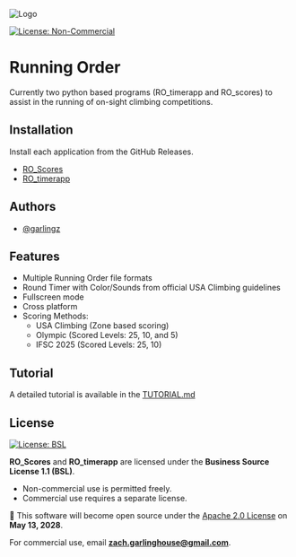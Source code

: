 
![Logo](assets/RO_icon.ico)

[![License: Non-Commercial](https://img.shields.io/badge/license-Non--Commercial-blue.svg)](./LICENSE)
# Running Order

Currently two python based programs (RO_timerapp and RO_scores) to assist in the running of on-sight climbing competitions.

## Installation

Install each application from the GitHub Releases.
* [RO_Scores](https://github.com/garlingz/Onsight-Running-Order/releases/tag/v1.1.0) 
* [RO_timerapp](https://github.com/garlingz/Onsight-Running-Order/releases/tag/v1.0.0)
    
## Authors

- [@garlingz](https://www.github.com/garlingz)

## Features

- Multiple Running Order file formats
- Round Timer with Color/Sounds from official USA Climbing guidelines
- Fullscreen mode
- Cross platform
- Scoring Methods: 
    * USA Climbing (Zone based scoring)
    * Olympic (Scored Levels: 25, 10, and 5)
    * IFSC 2025 (Scored Levels: 25, 10)
 
## Tutorial
A detailed tutorial is available in the [TUTORIAL.md](https://github.com/garlingz/Onsight-Running-Order/blob/main/TUTORIAL.md)

## License

[![License: BSL](https://img.shields.io/badge/license-BSL--1.1-blue.svg)](./LICENSE)

**RO_Scores** and **RO_timerapp** are licensed under the **Business Source License 1.1 (BSL)**.

-  Non-commercial use is permitted freely.
-  Commercial use requires a separate license.

📅 This software will become open source under the [Apache 2.0 License](https://www.apache.org/licenses/LICENSE-2.0) on **May 13, 2028**.

For commercial use, email **zach.garlinghouse@gmail.com**.


